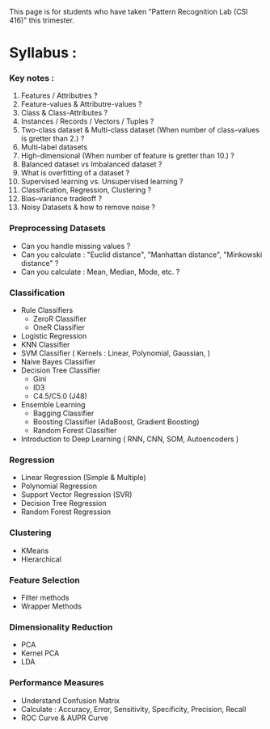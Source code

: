 This page is for students who have taken "Pattern Recognition Lab (CSI 416)" this trimester.

# Syllabus :

### Key notes :
  1. Features / Attributres ?
  2. Feature-values & Attributre-values ?
  3. Class & Class-Attributes ?
  4. Instances / Records / Vectors / Tuples ?
  5. Two-class dataset & Multi-class dataset (When number of class-values is gretter than 2.) ?
  6. Multi-label datasets
  7. High-dimensional (When number of feature is gretter than 10.) ?
  8. Balanced dataset vs Imbalanced dataset ?
  9. What is overfitting of a dataset ?
  10. Supervised learning vs. Unsupervised learning ?
  11. Classification, Regression, Clustering ?
  12. Bias–variance tradeoff ?
  13. Noisy Datasets & how to remove noise ?
    
### Preprocessing Datasets
- Can you handle missing values ?
- Can you calculate : "Euclid distance", "Manhattan distance", "Minkowski distance" ?
- Can you calculate : Mean, Median, Mode, etc. ?

### Classification
- Rule Classifiers
  - ZeroR Classifier
  - OneR Classifier
- Logistic Regression
- KNN Classifier
- SVM Classifier ( Kernels : Linear, Polynomial, Gaussian,  )
- Naive Bayes Classifier
- Decision Tree Classifier
  - Gini
  - ID3
  - C4.5/C5.0 (J48)
- Ensemble Learning
  - Bagging Classifier
  - Boosting Classifier (AdaBoost, Gradient Boosting)
  - Random Forest Classifier
- Introduction to Deep Learning ( RNN, CNN, SOM, Autoencoders )  

### Regression
- Linear Regression (Simple & Multiple)
- Polynomial Regression
- Support Vector Regression (SVR)
- Decision Tree Regression
- Random Forest Regression

### Clustering
- KMeans
- Hierarchical

### Feature Selection
- Filter methods
- Wrapper Methods

### Dimensionality Reduction
- PCA
- Kernel PCA
- LDA

### Performance Measures
- Understand Confusion Matrix
- Calculate : Accuracy, Error, Sensitivity, Specificity, Precision, Recall
- ROC Curve & AUPR Curve

